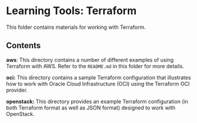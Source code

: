 # Learning Tools: Terraform

This folder contains materials for working with Terraform.

## Contents

**aws**: This directory contains a number of different examples of using Terraform with AWS. Refer to the `README.md` in this folder for more details.

**oci:** This directory contains a sample Terraform configuration that illustrates how to work with Oracle Cloud Infrastructure (OCI) using the Terraform OCI provider.

**openstack:** This directory provides an example Terraform configuration (in both Terraform format as well as JSON format) designed to work with OpenStack.

